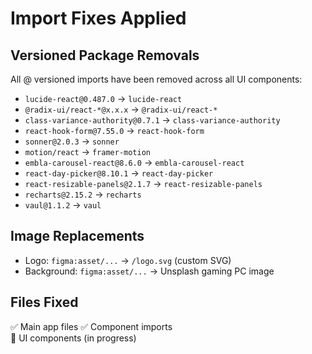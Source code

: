 # Import Fixes Applied

## Versioned Package Removals

All @ versioned imports have been removed across all UI components:

- `lucide-react@0.487.0` → `lucide-react`
- `@radix-ui/react-*@x.x.x` → `@radix-ui/react-*`
- `class-variance-authority@0.7.1` → `class-variance-authority`
- `react-hook-form@7.55.0` → `react-hook-form`
- `sonner@2.0.3` → `sonner`
- `motion/react` → `framer-motion`
- `embla-carousel-react@8.6.0` → `embla-carousel-react`
- `react-day-picker@8.10.1` → `react-day-picker`
- `react-resizable-panels@2.1.7` → `react-resizable-panels`
- `recharts@2.15.2` → `recharts`
- `vaul@1.1.2` → `vaul`

## Image Replacements

- Logo: `figma:asset/...` → `/logo.svg` (custom SVG)
- Background: `figma:asset/...` → Unsplash gaming PC image

## Files Fixed

✅ Main app files
✅ Component imports  
🔄 UI components (in progress)
